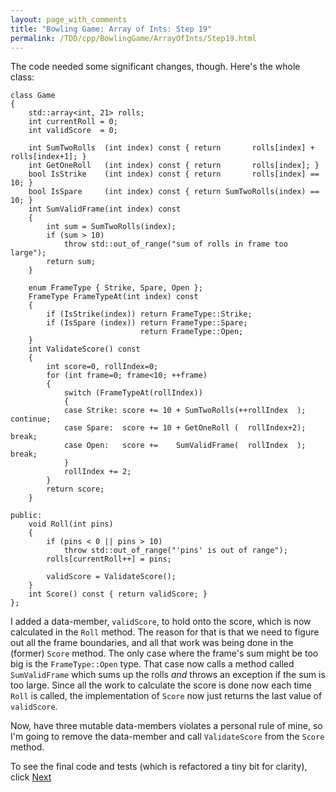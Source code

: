 ```yaml
---
layout: page_with_comments
title: "Bowling Game: Array of Ints: Step 19"
permalink: /TDD/cpp/BowlingGame/ArrayOfInts/Step19.html
---
```


The code needed some significant changes, though. Here's the whole class:

```
class Game
{
    std::array<int, 21> rolls;
    int currentRoll = 0;
    int validScore  = 0;

    int SumTwoRolls  (int index) const { return       rolls[index] + rolls[index+1]; }
    int GetOneRoll   (int index) const { return       rolls[index]; }
    bool IsStrike    (int index) const { return       rolls[index] == 10; }
    bool IsSpare     (int index) const { return SumTwoRolls(index) == 10; }
    int SumValidFrame(int index) const
    {
        int sum = SumTwoRolls(index);
        if (sum > 10)
            throw std::out_of_range("sum of rolls in frame too large");
        return sum;
    }

    enum FrameType { Strike, Spare, Open };
    FrameType FrameTypeAt(int index) const
    {
        if (IsStrike(index)) return FrameType::Strike;
        if (IsSpare (index)) return FrameType::Spare;
                             return FrameType::Open;
    }
    int ValidateScore() const
    {
        int score=0, rollIndex=0;
        for (int frame=0; frame<10; ++frame)
        {
            switch (FrameTypeAt(rollIndex))
            {
            case Strike: score += 10 + SumTwoRolls(++rollIndex  ); continue;
            case Spare:  score += 10 + GetOneRoll (  rollIndex+2); break;
            case Open:   score +=    SumValidFrame(  rollIndex  ); break;
            }
            rollIndex += 2;
        }
        return score;
    }

public:
    void Roll(int pins)
    {
        if (pins < 0 || pins > 10)
            throw std::out_of_range("'pins' is out of range");
        rolls[currentRoll++] = pins;

        validScore = ValidateScore();
    }
    int Score() const { return validScore; }
};    
```
I added a data-member, ```validScore```, to hold onto the score, which is now calculated in the ```Roll``` method. The reason for that is that we need to figure out all the frame boundaries,
and all that work was being done in the (former) ```Score``` method. The only case where the frame's sum might be too big is the ```FrameType::Open``` type.
That case now calls a method called ```SumValidFrame``` which sums up the rolls *and* throws an exception if the sum is too large. Since all the work to calculate the score is done now each time ```Roll``` is called,
the implementation of ```Score``` now just returns the last value of ```validScore```.

Now, have three mutable data-members violates a personal rule of mine, so I'm going to remove the data-member and call ```ValidateScore``` from the ```Score``` method.

To see the final code and tests (which is refactored a tiny bit for clarity), click [Next](Step20.html)
